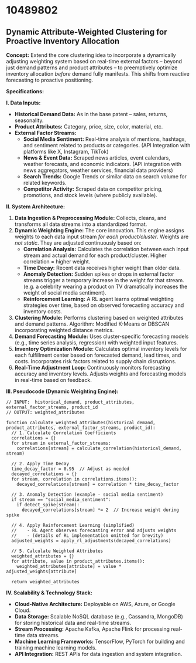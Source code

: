 # 10489802

## Dynamic Attribute-Weighted Clustering for Proactive Inventory Allocation

**Concept:** Extend the core clustering idea to incorporate a dynamically adjusting weighting system based on real-time external factors – beyond just demand patterns and product attributes – to preemptively optimize inventory allocation *before* demand fully manifests.  This shifts from reactive forecasting to proactive positioning.

**Specifications:**

**I. Data Inputs:**

*   **Historical Demand Data:** As in the base patent – sales, returns, seasonality.
*   **Product Attributes:**  Category, price, size, color, material, etc.
*   **External Factor Streams:**
    *   **Social Media Sentiment:** Real-time analysis of mentions, hashtags, and sentiment related to products or categories. (API Integration with platforms like X, Instagram, TikTok)
    *   **News & Event Data:**  Scraped news articles, event calendars, weather forecasts, and economic indicators. (API integration with news aggregators, weather services, financial data providers)
    *   **Search Trends:**  Google Trends or similar data on search volume for related keywords.
    *   **Competitor Activity:** Scraped data on competitor pricing, promotions, and stock levels (where publicly available).

**II. System Architecture:**

1.  **Data Ingestion & Preprocessing Module:** Collects, cleans, and transforms all data streams into a standardized format.
2.  **Dynamic Weighting Engine:**  The core innovation. This engine assigns weights to each data input stream *for each product/cluster*.  Weights are *not static*. They are adjusted continuously based on:
    *   **Correlation Analysis:** Calculates the correlation between each input stream and actual demand for each product/cluster.  Higher correlation = higher weight.
    *   **Time Decay:** Recent data receives higher weight than older data.
    *   **Anomaly Detection:**  Sudden spikes or drops in external factor streams trigger a temporary increase in the weight for that stream.  (e.g. a celebrity wearing a product on TV dramatically increases the weight of social media sentiment).
    *   **Reinforcement Learning:** A RL agent learns optimal weighting strategies over time, based on observed forecasting accuracy and inventory costs.
3.  **Clustering Module:**  Performs clustering based on weighted attributes and demand patterns.  Algorithm:  Modified K-Means or DBSCAN incorporating weighted distance metrics.
4.  **Demand Forecasting Module:** Uses cluster-specific forecasting models (e.g., time series analysis, regression) with weighted input features.
5.  **Inventory Optimization Module:**  Calculates optimal inventory levels for each fulfillment center based on forecasted demand, lead times, and costs. Incorporates risk factors related to supply chain disruptions.
6.  **Real-Time Adjustment Loop:** Continuously monitors forecasting accuracy and inventory levels.  Adjusts weights and forecasting models in real-time based on feedback.

**III. Pseudocode (Dynamic Weighting Engine):**

```pseudocode
// INPUT:  historical_demand, product_attributes, external_factor_streams, product_id
// OUTPUT: weighted_attributes

function calculate_weighted_attributes(historical_demand, product_attributes, external_factor_streams, product_id):
  // 1. Calculate Correlation Coefficients
  correlations = {}
  for stream in external_factor_streams:
    correlations[stream] = calculate_correlation(historical_demand, stream)

  // 2. Apply Time Decay
  time_decay_factor = 0.95  // Adjust as needed
  decayed_correlations = {}
  for stream, correlation in correlations.items():
    decayed_correlations[stream] = correlation * time_decay_factor

  // 3. Anomaly Detection (example - social media sentiment)
  if stream == "social_media_sentiment":
    if detect_spike(stream):
      decayed_correlations[stream] *= 2  // Increase weight during spike

  // 4. Apply Reinforcement Learning (simplified)
  //    - RL Agent observes forecasting error and adjusts weights
  //    - (details of RL implementation omitted for brevity)
  adjusted_weights = apply_rl_adjustments(decayed_correlations)

  // 5. Calculate Weighted Attributes
  weighted_attributes = {}
  for attribute, value in product_attributes.items():
    weighted_attributes[attribute] = value * adjusted_weights[attribute]

  return weighted_attributes
```

**IV.  Scalability & Technology Stack:**

*   **Cloud-Native Architecture:**  Deployable on AWS, Azure, or Google Cloud.
*   **Data Storage:**  Scalable NoSQL database (e.g., Cassandra, MongoDB) for storing historical data and real-time streams.
*   **Stream Processing:**  Apache Kafka, Apache Flink for processing real-time data streams.
*   **Machine Learning Frameworks:**  TensorFlow, PyTorch for building and training machine learning models.
*   **API Integration:** REST APIs for data ingestion and system integration.